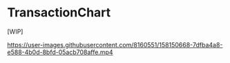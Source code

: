 # TransactionChart

[WIP]

https://user-images.githubusercontent.com/8160551/158150668-7dfba4a8-e588-4b0d-8bfd-05acb708affe.mp4

